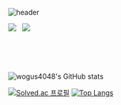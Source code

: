 ![header](https://capsule-render.vercel.app/api?type=Waving&color=421ac0&height=200&section=header&text=Gil%20Jae%20Hyun&fontSize=60&fontcolor=000000)




<a href="https://rare-octopus-e8f.notion.site/Gil-Jae-Hyun-b5dbd77ac93c4fc19f0f25c4a0612e2e"><img src="https://img.shields.io/badge/Notion-8B89CC?style=flat-square&logo=Notion&logoColor=white"/></a> &#160; <a href="https://keeeeeepgoing.tistory.com/"><img src="https://img.shields.io/badge/Tistory-7952B3?style=flat-square&logo=Tistory&logoColor=white"/></a>




<br>
<br>
<br>



![wogus4048's GitHub stats](https://github-readme-stats.vercel.app/api?username=wogus4048&theme=buefy&show_icons=true)


[![Solved.ac 프로필](http://mazassumnida.wtf/api/v2/generate_badge?boj=wogus4048)](https://solved.ac/wogus4048) [![Top Langs](https://github-readme-stats.vercel.app/api/top-langs/?username=wogus4048&layout=compact&theme=buefy&langs_count=10)](https://github.com/anuraghazra/github-readme-stats) 
